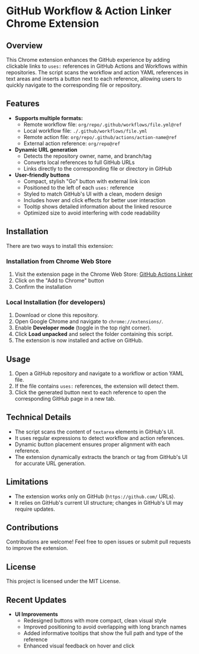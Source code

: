 # GitHub Workflow & Action Linker Chrome Extension

## Overview
This Chrome extension enhances the GitHub experience by adding clickable links to `uses:` references in GitHub Actions and Workflows within repositories. The script scans the workflow and action YAML references in text areas and inserts a button next to each reference, allowing users to quickly navigate to the corresponding file or repository.

## Features
- **Supports multiple formats:**
  - Remote workflow file: `org/repo/.github/workflows/file.yml@ref`
  - Local workflow file: `./.github/workflows/file.yml`
  - Remote action file: `org/repo/.github/actions/action-name@ref`
  - External action reference: `org/repo@ref`
- **Dynamic URL generation**
  - Detects the repository owner, name, and branch/tag
  - Converts local references to full GitHub URLs
  - Links directly to the corresponding file or directory in GitHub
- **User-friendly buttons**
  - Compact, stylish "Go" button with external link icon
  - Positioned to the left of each `uses:` reference 
  - Styled to match GitHub's UI with a clean, modern design
  - Includes hover and click effects for better user interaction
  - Tooltip shows detailed information about the linked resource
  - Optimized size to avoid interfering with code readability

## Installation
There are two ways to install this extension:

### Installation from Chrome Web Store
1. Visit the extension page in the Chrome Web Store: [GitHub Actions Linker](https://chromewebstore.google.com/detail/github-actions-linker-by/pgmijoajcjlbhpgnmckbehelkdejnfam?authuser=0&hl=iw)
2. Click on the "Add to Chrome" button
3. Confirm the installation

### Local Installation (for developers)
1. Download or clone this repository.
2. Open Google Chrome and navigate to `chrome://extensions/`.
3. Enable **Developer mode** (toggle in the top right corner).
4. Click **Load unpacked** and select the folder containing this script.
5. The extension is now installed and active on GitHub.

## Usage
1. Open a GitHub repository and navigate to a workflow or action YAML file.
2. If the file contains `uses:` references, the extension will detect them.
3. Click the generated button next to each reference to open the corresponding GitHub page in a new tab.

## Technical Details
- The script scans the content of `textarea` elements in GitHub's UI.
- It uses regular expressions to detect workflow and action references.
- Dynamic button placement ensures proper alignment with each reference.
- The extension dynamically extracts the branch or tag from GitHub's UI for accurate URL generation.

## Limitations
- The extension works only on GitHub (`https://github.com/` URLs).
- It relies on GitHub's current UI structure; changes in GitHub's UI may require updates.

## Contributions
Contributions are welcome! Feel free to open issues or submit pull requests to improve the extension.

## License
This project is licensed under the MIT License.

## Recent Updates
- **UI Improvements**
  - Redesigned buttons with more compact, clean visual style
  - Improved positioning to avoid overlapping with long branch names
  - Added informative tooltips that show the full path and type of the reference
  - Enhanced visual feedback on hover and click

